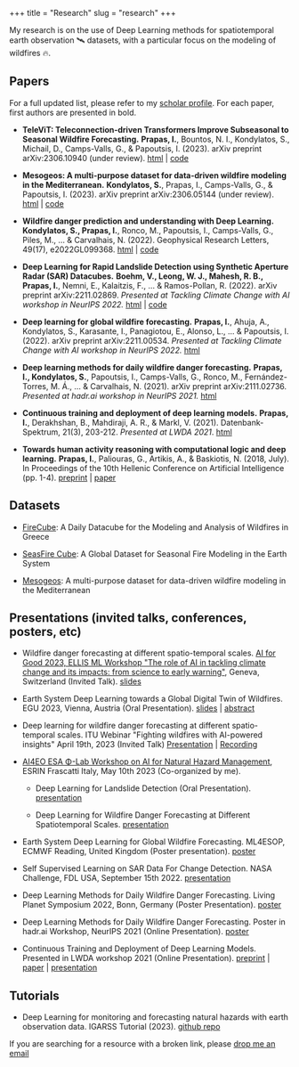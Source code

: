 +++
title = "Research"
slug = "research"
+++

My research is on the use of Deep Learning methods for spatiotemporal earth observation 🛰️ datasets, with a particular focus on the modeling of wildfires 🔥.

## Papers

For a full updated list, please refer to my [scholar profile](https://scholar.google.com/citations?user=tEF8OxIAAAAJ). For each paper, first authors are presented in bold.

* **TeleViT: Teleconnection-driven Transformers Improve Subseasonal to Seasonal Wildfire Forecasting.** **Prapas, I.**, Bountos, N. I., Kondylatos, S., Michail, D., Camps-Valls, G., & Papoutsis, I. (2023). arXiv preprint arXiv:2306.10940 (under review). [html](https://arxiv.org/abs/2306.10940) | [code](https://github.com/orion-ai-lab/televit)
  
* **Mesogeos: A multi-purpose dataset for data-driven wildfire modeling in the Mediterranean.** **Kondylatos, S.**, Prapas, I., Camps-Valls, G., & Papoutsis, I. (2023). arXiv preprint arXiv:2306.05144 (under review). [html](https://arxiv.org/abs/2306.05144) | [code](https://github.com/orion-ai-lab/mesogeos)
  
* **Wildfire danger prediction and understanding with Deep Learning.** **Kondylatos, S., Prapas, I.**, Ronco, M., Papoutsis, I., Camps-Valls, G., Piles, M., ... & Carvalhais, N. (2022). Geophysical Research Letters, 49(17), e2022GL099368. [html](https://agupubs.onlinelibrary.wiley.com/doi/full/10.1029/2022GL099368) | [code](https://github.com/Orion-AI-Lab/wildfire_forecasting)
  
* **Deep Learning for Rapid Landslide Detection using Synthetic Aperture Radar (SAR) Datacubes.** **Boehm, V., Leong, W. J., Mahesh, R. B., Prapas, I.**, Nemni, E., Kalaitzis, F., ... & Ramos-Pollan, R. (2022). arXiv preprint arXiv:2211.02869. *Presented at Tackling Climate Change with AI workshop in NeurIPS 2022.* [html](https://arxiv.org/abs/2211.02869) | [code](https://github.com/iprapas/landslide-sar-unet)
  
* **Deep learning for global wildfire forecasting.** **Prapas, I.**, Ahuja, A., Kondylatos, S., Karasante, I., Panagiotou, E., Alonso, L., ... & Papoutsis, I. (2022). arXiv preprint arXiv:2211.00534. *Presented at Tackling Climate Change with AI workshop in NeurIPS 2022.* [html](https://arxiv.org/abs/2211.00534)
  
* **Deep learning methods for daily wildfire danger forecasting.** **Prapas, I., Kondylatos, S.**, Papoutsis, I., Camps-Valls, G., Ronco, M., Fernández-Torres, M. Á., ... & Carvalhais, N. (2021). arXiv preprint arXiv:2111.02736. *Presented at hadr.ai workshop in NeurIPS 2021.*  [html](https://arxiv.org/abs/2111.02736)
  
* **Continuous training and deployment of deep learning models.** **Prapas, I.**, Derakhshan, B., Mahdiraji, A. R., & Markl, V. (2021). Datenbank-Spektrum, 21(3), 203-212. *Presented at LWDA 2021*. [html](https://link.springer.com/article/10.1007/s13222-021-00386-8)
  
* **Towards human activity reasoning with computational logic and deep learning.** **Prapas, I.**, Paliouras, G., Artikis, A., & Baskiotis, N. (2018, July). In Proceedings of the 10th Hellenic Conference on Artificial Intelligence (pp. 1-4). [preprint](/files/setn_2018_preprint.pdf) | [paper](https://dl.acm.org/doi/pdf/10.1145/3200947.3201051)


## Datasets

* [FireCube](https://zenodo.org/record/6475592): A Daily Datacube for the Modeling and Analysis of Wildfires in Greece

* [SeasFire Cube](https://zenodo.org/record/8055879): A Global Dataset for Seasonal Fire Modeling in the Earth System

* [Mesogeos](https://orion-ai-lab.github.io/mesogeos/): A multi-purpose dataset for data-driven wildfire modeling in the Mediterranean


## Presentations (invited talks, conferences, posters, etc)

* Wildfire danger forecasting at different spatio-temporal scales. [AI for Good 2023, ELLIS ML Workshop "The role of AI in tackling climate change and its impacts: from science to early warning"](https://aiforgood.itu.int/event/the-role-of-ai-in-tackling-climate-change-and-its-impacts-from-science-to-early-warning/), Geneva, Switzerland (Invited Talk). [slides](./)

* Earth System Deep Learning towards a Global Digital Twin of Wildfires. EGU 2023, Vienna, Austria (Oral Presentation). [slides](./) | [abstract](./)

* Deep learning for wildfire danger forecasting at different spatio-temporal scales. ITU Webinar "Fighting wildfires with AI-powered insights" April 19th, 2023 (Invited Talk) [Presentation](https://www.itu.int/en/ITU-T/webinars/20230419/Documents/2_Ioannis%20Prapas.pdf) | [Recording](https://itu.zoom.us/rec/share/qD4WfX_aSp2pYGsCGFszpRs17AC1e9nzEWLv2hYg9EdKpMauinKF25z10YRh6u_K.LU3NnjFs1RgmVwMY?startTime=1681905677000)

* [AI4EO ESA Φ-Lab Workshop on AI for Natural Hazard Management](https://seasfire.hua.gr/2023/05/18/seasfire-at-esa-ai4eo-workshop-on-natural-hazard-management/), ESRIN Frascatti Italy, May 10th 2023 (Co-organized by me).

	* Deep Learning for Landslide Detection (Oral Presentation). [presentation](https://drive.google.com/file/d/1H82hzvUIAjQF0QF6NFJpXcJaj7fYqS9V/view?usp=sharing)
	
	* Deep Learning for Wildfire Danger Forecasting at Different Spatiotemporal Scales. [presentation](https://drive.google.com/file/d/1d7IRdHKiAGS5fVuns-NbWla0ICj5upaX/view?usp=sharing)

* Earth System Deep Learning for Global Wildfire Forecasting. ML4ESOP, ECMWF Reading, United Kingdom (Poster presentation). [poster](/files/talk_ECMWF-ESA-WS_Papoutsis_Prapas.pdf)

* Self Supervised Learning on SAR Data For Change Detection. NASA Challenge, FDL USA, September 15th 2022. [presentation](https://youtu.be/K_U37sRLoqU?t=1913)

* Deep Learning Methods for Daily Wildfire Danger Forecasting. Living Planet Symposium 2022, Bonn, Germany (Poster Presentation). [poster](/files/lps2022_poster_wildfire.pdf)

* Deep Learning Methods for Daily Wildfire Danger Forecasting. Poster in hadr.ai Workshop, NeurIPS 2021 (Online Presentation). [poster](/files/hadrai_nips2021_poster.pdf)

* Continuous Training and Deployment of Deep Learning Models. Presented in LWDA workshop 2021 (Online Presentation). [preprint](/blog/lwda2021-article/dl_continuous_deployment.pdf) | [paper](https://link.springer.com/article/10.1007/s13222-021-00386-8) | [presentation](/files/lwda2021_presentation.pptx)

## Tutorials

* Deep Learning for monitoring and forecasting natural hazards with earth observation data. IGARSS Tutorial (2023). [github repo](https://github.com/Orion-AI-Lab/igarss23_DL4NH)


If you are searching for a resource with a broken link, please [drop me an email](mailto:iprapas+blog@protonmail.com)